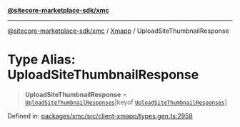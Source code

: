 [**@sitecore-marketplace-sdk/xmc**](../../../../README.md)

***

[@sitecore-marketplace-sdk/xmc](../../../../README.md) / [Xmapp](../README.md) / UploadSiteThumbnailResponse

# Type Alias: UploadSiteThumbnailResponse

> **UploadSiteThumbnailResponse** = [`UploadSiteThumbnailResponses`](UploadSiteThumbnailResponses.md)\[keyof [`UploadSiteThumbnailResponses`](UploadSiteThumbnailResponses.md)\]

Defined in: [packages/xmc/src/client-xmapp/types.gen.ts:2958](https://github.com/Sitecore/marketplace-sdk/blob/e3ec55ede335ad59ac5875d32f0d68c50e7bc899/packages/xmc/src/client-xmapp/types.gen.ts#L2958)
